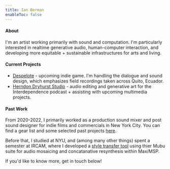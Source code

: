 ```yaml
---
title: Ian Berman
enableToc: false
---
```


#### About
I'm an artist working primarily with sound and computation. I'm particularly interested in realtime generative audio, human-computer interaction, and developing more equitable + sustainable infrastructures for arts and living.

#### Current Projects
- [Despelote](https://despelotegame.com) - upcoming indie game. I'm handling the dialogue and sound design, which emphasizes field recordings taken across Quito, Ecuador.
- [Herndon Dryhurst Studio](https://herndondryhurst.studio/) - audio editing and generative art for the Interdependence podcast + assisting with upcoming multimedia projects.

#### Past Work
From 2020-2022, I primarily worked as a production sound mixer and post sound designer for indie films and commercials in New York City. You can find a gear list and some selected past projects [here](./filmsound).

Before that, I studied at NYU, and (among many other things) spent a semester at IRCAM, where I developed a [style transfer tool](https://github.com/ianberman/In-The-Style-Of...) using thier Mubu suite for audio mosaicing and concatanative resynthesis within Max/MSP.

If you'd like to know more, get in touch below! 